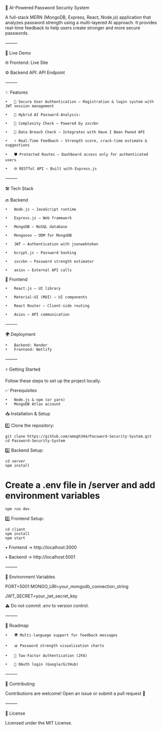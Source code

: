 🔐 AI-Powered Password Security System

A full-stack MERN (MongoDB, Express, React, Node.js) application that analyzes password strength using a multi-layered AI approach. It provides real-time feedback to help users create stronger and more secure passwords.

⸻

🚀 Live Demo

🌐 Frontend: Live Site 

⚙️ Backend API: API Endpoint

⸻

✨ Features

	•	🔑 Secure User Authentication – Registration & login system with JWT session management

	•	🤖 Hybrid AI Password Analysis:

	•	🧮 Complexity Check – Powered by zxcvbn
    
	•	🔎 Data Breach Check – Integrates with Have I Been Pwned API

	•	⚡ Real-Time Feedback – Strength score, crack-time estimate & suggestions

	•	🛡️ Protected Routes – Dashboard access only for authenticated users

	•	🌐 RESTful API – Built with Express.js

⸻

🛠️ Tech Stack

🔙 Backend

	•	Node.js – JavaScript runtime

	•	Express.js – Web framework

	•	MongoDB – NoSQL database

	•	Mongoose – ODM for MongoDB

	•	JWT – Authentication with jsonwebtoken

	•	bcrypt.js – Password hashing

	•	zxcvbn – Password strength estimator

	•	axios – External API calls

🎨 Frontend

	•	React.js – UI library

	•	Material-UI (MUI) – UI components

	•	React Router – Client-side routing

	•	Axios – API communication

⸻

🌍 Deployment

	•	Backend: Render
	•	Frontend: Netlify

⸻

⚡ Getting Started

Follow these steps to set up the project locally.

✅ Prerequisites

	•	Node.js & npm (or yarn)
	•	MongoDB Atlas account

📥 Installation & Setup

1️⃣ Clone the repository:

    git clone https://github.com/amogh344/Password-Security-System.git
    cd Password-Security-System

2️⃣ Backend Setup:

    cd server
    npm install

# Create a .env file in /server and add environment variables
    npm run dev

3️⃣ Frontend Setup:

    cd client
    npm install
    npm start

•	Frontend → http://localhost:3000

•	Backend → http://localhost:5001

⸻

🔧 Environment Variables



PORT=5001
MONGO_URI=your_mongodb_connection_string

JWT_SECRET=your_jwt_secret_key


⚠️ Do not commit .env to version control.

⸻

📌 Roadmap

	•	🌍 Multi-language support for feedback messages

	•	📊 Password strength visualization charts

	•	🔐 Two-Factor Authentication (2FA)

	•	🔗 OAuth login (Google/GitHub)

⸻

🤝 Contributing

Contributions are welcome!
Open an issue or submit a pull request 🚀

⸻

📜 License

Licensed under the MIT License.
